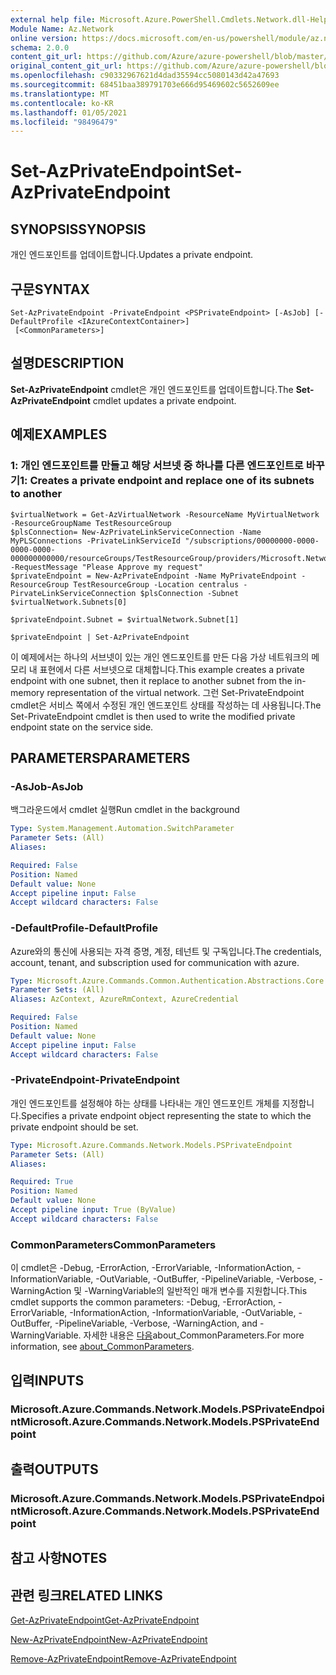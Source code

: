 ```yaml
---
external help file: Microsoft.Azure.PowerShell.Cmdlets.Network.dll-Help.xml
Module Name: Az.Network
online version: https://docs.microsoft.com/en-us/powershell/module/az.network/set-azprivateendpoint
schema: 2.0.0
content_git_url: https://github.com/Azure/azure-powershell/blob/master/src/Network/Network/help/Set-AzPrivateEndpoint.md
original_content_git_url: https://github.com/Azure/azure-powershell/blob/master/src/Network/Network/help/Set-AzPrivateEndpoint.md
ms.openlocfilehash: c90332967621d4dad35594cc5080143d42a47693
ms.sourcegitcommit: 68451baa389791703e666d95469602c5652609ee
ms.translationtype: MT
ms.contentlocale: ko-KR
ms.lasthandoff: 01/05/2021
ms.locfileid: "98496479"
---
```

# <span data-ttu-id="0c411-101">Set-AzPrivateEndpoint</span><span class="sxs-lookup"><span data-stu-id="0c411-101">Set-AzPrivateEndpoint</span></span>

## <span data-ttu-id="0c411-102">SYNOPSIS</span><span class="sxs-lookup"><span data-stu-id="0c411-102">SYNOPSIS</span></span>
<span data-ttu-id="0c411-103">개인 엔드포인트를 업데이트합니다.</span><span class="sxs-lookup"><span data-stu-id="0c411-103">Updates a private endpoint.</span></span>

## <span data-ttu-id="0c411-104">구문</span><span class="sxs-lookup"><span data-stu-id="0c411-104">SYNTAX</span></span>

```
Set-AzPrivateEndpoint -PrivateEndpoint <PSPrivateEndpoint> [-AsJob] [-DefaultProfile <IAzureContextContainer>]
 [<CommonParameters>]
```

## <span data-ttu-id="0c411-105">설명</span><span class="sxs-lookup"><span data-stu-id="0c411-105">DESCRIPTION</span></span>
<span data-ttu-id="0c411-106">**Set-AzPrivateEndpoint** cmdlet은 개인 엔드포인트를 업데이트합니다.</span><span class="sxs-lookup"><span data-stu-id="0c411-106">The **Set-AzPrivateEndpoint** cmdlet updates a private endpoint.</span></span>

## <span data-ttu-id="0c411-107">예제</span><span class="sxs-lookup"><span data-stu-id="0c411-107">EXAMPLES</span></span>

### <span data-ttu-id="0c411-108">1: 개인 엔드포인트를 만들고 해당 서브넷 중 하나를 다른 엔드포인트로 바꾸기</span><span class="sxs-lookup"><span data-stu-id="0c411-108">1: Creates a private endpoint and replace one of its subnets to another</span></span>
```
$virtualNetwork = Get-AzVirtualNetwork -ResourceName MyVirtualNetwork -ResourceGroupName TestResourceGroup
$plsConnection= New-AzPrivateLinkServiceConnection -Name MyPLSConnections -PrivateLinkServiceId "/subscriptions/00000000-0000-0000-0000-000000000000/resourceGroups/TestResourceGroup/providers/Microsoft.Network/privateLinkServices/privateLinkService" -RequestMessage "Please Approve my request"
$privateEndpoint = New-AzPrivateEndpoint -Name MyPrivateEndpoint -ResourceGroup TestResourceGroup -Location centralus -PirvateLinkServiceConnection $plsConnection -Subnet $virtualNetwork.Subnets[0]

$privateEndpoint.Subnet = $virtualNetwork.Subnet[1]

$privateEndpoint | Set-AzPrivateEndpoint
```

<span data-ttu-id="0c411-109">이 예제에서는 하나의 서브넷이 있는 개인 엔드포인트를 만든 다음 가상 네트워크의 메모리 내 표현에서 다른 서브넷으로 대체합니다.</span><span class="sxs-lookup"><span data-stu-id="0c411-109">This example creates a private endpoint with one subnet, then it replace to another subnet from the in-memory representation of the virtual network.</span></span> <span data-ttu-id="0c411-110">그런 Set-PrivateEndpoint cmdlet은 서비스 쪽에서 수정된 개인 엔드포인트 상태를 작성하는 데 사용됩니다.</span><span class="sxs-lookup"><span data-stu-id="0c411-110">The Set-PrivateEndpoint cmdlet is then used to write the modified private endpoint state on the service side.</span></span> 

## <span data-ttu-id="0c411-111">PARAMETERS</span><span class="sxs-lookup"><span data-stu-id="0c411-111">PARAMETERS</span></span>

### <span data-ttu-id="0c411-112">-AsJob</span><span class="sxs-lookup"><span data-stu-id="0c411-112">-AsJob</span></span>
<span data-ttu-id="0c411-113">백그라운드에서 cmdlet 실행</span><span class="sxs-lookup"><span data-stu-id="0c411-113">Run cmdlet in the background</span></span>

```yaml
Type: System.Management.Automation.SwitchParameter
Parameter Sets: (All)
Aliases:

Required: False
Position: Named
Default value: None
Accept pipeline input: False
Accept wildcard characters: False
```

### <span data-ttu-id="0c411-114">-DefaultProfile</span><span class="sxs-lookup"><span data-stu-id="0c411-114">-DefaultProfile</span></span>
<span data-ttu-id="0c411-115">Azure와의 통신에 사용되는 자격 증명, 계정, 테넌트 및 구독입니다.</span><span class="sxs-lookup"><span data-stu-id="0c411-115">The credentials, account, tenant, and subscription used for communication with azure.</span></span>

```yaml
Type: Microsoft.Azure.Commands.Common.Authentication.Abstractions.Core.IAzureContextContainer
Parameter Sets: (All)
Aliases: AzContext, AzureRmContext, AzureCredential

Required: False
Position: Named
Default value: None
Accept pipeline input: False
Accept wildcard characters: False
```

### <span data-ttu-id="0c411-116">-PrivateEndpoint</span><span class="sxs-lookup"><span data-stu-id="0c411-116">-PrivateEndpoint</span></span>
<span data-ttu-id="0c411-117">개인 엔드포인트를 설정해야 하는 상태를 나타내는 개인 엔드포인트 개체를 지정합니다.</span><span class="sxs-lookup"><span data-stu-id="0c411-117">Specifies a private endpoint object representing the state to which the private endpoint should be set.</span></span>

```yaml
Type: Microsoft.Azure.Commands.Network.Models.PSPrivateEndpoint
Parameter Sets: (All)
Aliases:

Required: True
Position: Named
Default value: None
Accept pipeline input: True (ByValue)
Accept wildcard characters: False
```

### <span data-ttu-id="0c411-118">CommonParameters</span><span class="sxs-lookup"><span data-stu-id="0c411-118">CommonParameters</span></span>
<span data-ttu-id="0c411-119">이 cmdlet은 -Debug, -ErrorAction, -ErrorVariable, -InformationAction, -InformationVariable, -OutVariable, -OutBuffer, -PipelineVariable, -Verbose, -WarningAction 및 -WarningVariable의 일반적인 매개 변수를 지원합니다.</span><span class="sxs-lookup"><span data-stu-id="0c411-119">This cmdlet supports the common parameters: -Debug, -ErrorAction, -ErrorVariable, -InformationAction, -InformationVariable, -OutVariable, -OutBuffer, -PipelineVariable, -Verbose, -WarningAction, and -WarningVariable.</span></span> <span data-ttu-id="0c411-120">자세한 내용은 [다음](http://go.microsoft.com/fwlink/?LinkID=113216)about_CommonParameters.</span><span class="sxs-lookup"><span data-stu-id="0c411-120">For more information, see [about_CommonParameters](http://go.microsoft.com/fwlink/?LinkID=113216).</span></span>

## <span data-ttu-id="0c411-121">입력</span><span class="sxs-lookup"><span data-stu-id="0c411-121">INPUTS</span></span>

### <span data-ttu-id="0c411-122">Microsoft.Azure.Commands.Network.Models.PSPrivateEndpoint</span><span class="sxs-lookup"><span data-stu-id="0c411-122">Microsoft.Azure.Commands.Network.Models.PSPrivateEndpoint</span></span>

## <span data-ttu-id="0c411-123">출력</span><span class="sxs-lookup"><span data-stu-id="0c411-123">OUTPUTS</span></span>

### <span data-ttu-id="0c411-124">Microsoft.Azure.Commands.Network.Models.PSPrivateEndpoint</span><span class="sxs-lookup"><span data-stu-id="0c411-124">Microsoft.Azure.Commands.Network.Models.PSPrivateEndpoint</span></span>

## <span data-ttu-id="0c411-125">참고 사항</span><span class="sxs-lookup"><span data-stu-id="0c411-125">NOTES</span></span>

## <span data-ttu-id="0c411-126">관련 링크</span><span class="sxs-lookup"><span data-stu-id="0c411-126">RELATED LINKS</span></span>

[<span data-ttu-id="0c411-127">Get-AzPrivateEndpoint</span><span class="sxs-lookup"><span data-stu-id="0c411-127">Get-AzPrivateEndpoint</span></span>](./Get-AzPrivateEndpoint.md)

[<span data-ttu-id="0c411-128">New-AzPrivateEndpoint</span><span class="sxs-lookup"><span data-stu-id="0c411-128">New-AzPrivateEndpoint</span></span>](./New-AzPrivateEndpoint.md)

[<span data-ttu-id="0c411-129">Remove-AzPrivateEndpoint</span><span class="sxs-lookup"><span data-stu-id="0c411-129">Remove-AzPrivateEndpoint</span></span>](./Remove-AzPrivateEndpoint.md)


